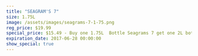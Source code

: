 ```yaml
---
title: "SEAGRAM'S 7"
size: 1.75L
image: /assets/images/seagrams-7-1-75.png
reg_price: $19.99
special_price: $15.49 - Buy one 1.75L  Bottle Seagrams 7 get one 2L bottle of 7up FREE
expiration_date: 2017-06-28 00:00:00
show_special: true
---
```



